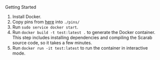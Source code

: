 Getting Started

1. Install Docker.
1. Copy pins from [here](https://drive.google.com/drive/folders/1KqUUOHzuKc8Hsw-vj3lZ_9UK2qJyWcM1?usp=share_link) into `./pins/`
1. Run `sudo service docker start`.
1. Run `docker build -t test:latest .` to generate the Docker container. This step includes installing dependencies and compiling the Scarab source code, so it takes a few minutes.
1. Run `docker run -it test:latest` to run the container in interactive mode. 
